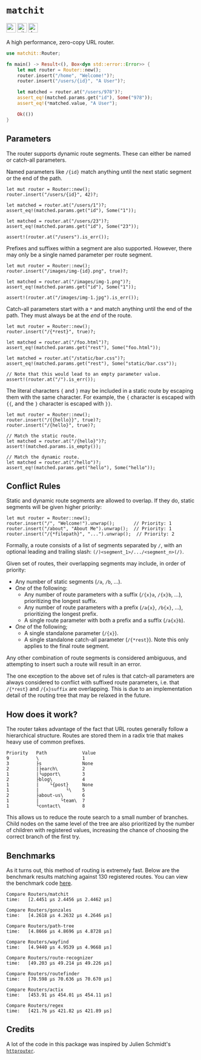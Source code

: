 # `matchit`

[<img alt="crates.io" src="https://img.shields.io/crates/v/matchit?style=for-the-badge" height="25">](https://crates.io/crates/matchit)
[<img alt="github" src="https://img.shields.io/badge/github-matchit-blue?style=for-the-badge" height="25">](https://github.com/ibraheemdev/matchit)
[<img alt="docs.rs" src="https://img.shields.io/docsrs/matchit?style=for-the-badge" height="25">](https://docs.rs/matchit)

A high performance, zero-copy URL router.

```rust
use matchit::Router;

fn main() -> Result<(), Box<dyn std::error::Error>> {
    let mut router = Router::new();
    router.insert("/home", "Welcome!")?;
    router.insert("/users/{id}", "A User")?;

    let matched = router.at("/users/978")?;
    assert_eq!(matched.params.get("id"), Some("978"));
    assert_eq!(*matched.value, "A User");

    Ok(())
}
```

## Parameters

The router supports dynamic route segments. These can either be named or catch-all parameters.

Named parameters like `/{id}` match anything until the next static segment or the end of the path.

```rust,ignore
let mut router = Router::new();
router.insert("/users/{id}", 42)?;

let matched = router.at("/users/1")?;
assert_eq!(matched.params.get("id"), Some("1"));

let matched = router.at("/users/23")?;
assert_eq!(matched.params.get("id"), Some("23"));

assert!(router.at("/users").is_err());
```

Prefixes and suffixes within a segment are also supported. However, there may only be a single named parameter per route segment.
```rust,ignore
let mut router = Router::new();
router.insert("/images/img-{id}.png", true)?;

let matched = router.at("/images/img-1.png")?;
assert_eq!(matched.params.get("id"), Some("1"));

assert!(router.at("/images/img-1.jpg").is_err());
```

Catch-all parameters start with a `*` and match anything until the end of the path. They must always be at the *end* of the route.

```rust,ignore
let mut router = Router::new();
router.insert("/{*rest}", true)?;

let matched = router.at("/foo.html")?;
assert_eq!(matched.params.get("rest"), Some("foo.html"));

let matched = router.at("/static/bar.css")?;
assert_eq!(matched.params.get("rest"), Some("static/bar.css"));

// Note that this would lead to an empty parameter value.
assert!(router.at("/").is_err());
```

The literal characters `{` and `}` may be included in a static route by escaping them with the same character.
For example, the `{` character is escaped with `{{`, and the `}` character is escaped with `}}`.

```rust,ignore
let mut router = Router::new();
router.insert("/{{hello}}", true)?;
router.insert("/{hello}", true)?;

// Match the static route.
let matched = router.at("/{hello}")?;
assert!(matched.params.is_empty());

// Match the dynamic route.
let matched = router.at("/hello")?;
assert_eq!(matched.params.get("hello"), Some("hello"));
```

## Conflict Rules

Static and dynamic route segments are allowed to overlap. If they do, static segments will be given higher priority:

```rust,ignore
let mut router = Router::new();
router.insert("/", "Welcome!").unwrap();       // Priority: 1
router.insert("/about", "About Me").unwrap();  // Priority: 1
router.insert("/{*filepath}", "...").unwrap();  // Priority: 2
```

Formally, a route consists of a list of segments separated by `/`, with an optional leading and trailing slash: `(/)<segment_1>/.../<segment_n>(/)`.

Given set of routes, their overlapping segments may include, in order of priority:

- Any number of static segments (`/a`, `/b`, ...).
- *One* of the following:
  - Any number of route parameters with a suffix (`/{x}a`, `/{x}b`, ...), prioritizing the longest suffix.
  - Any number of route parameters with a prefix (`/a{x}`, `/b{x}`, ...), prioritizing the longest prefix.
  - A single route parameter with both a prefix and a suffix (`/a{x}b`).
- *One* of the following;
  - A single standalone parameter (`/{x}`).
  - A single standalone catch-all parameter (`/{*rest}`). Note this only applies to the final route segment.

Any other combination of route segments is considered ambiguous, and attempting to insert such a route will result in an error.

The one exception to the above set of rules is that catch-all parameters are always considered to conflict with suffixed route parameters, i.e. that `/{*rest}`
and `/{x}suffix` are overlapping. This is due to an implementation detail of the routing tree that may be relaxed in the future.

## How does it work?

The router takes advantage of the fact that URL routes generally follow a hierarchical structure.
Routes are stored them in a radix trie that makes heavy use of common prefixes.

```text
Priority   Path             Value
9          \                1
3          ├s               None
2          |├earch\         2
1          |└upport\        3
2          ├blog\           4
1          |    └{post}     None
1          |          └\    5
2          ├about-us\       6
1          |        └team\  7
1          └contact\        8
```

This allows us to reduce the route search to a small number of branches. Child nodes on the same level of the tree are also
prioritized by the number of children with registered values, increasing the chance of choosing the correct branch of the first try.

## Benchmarks

As it turns out, this method of routing is extremely fast. Below are the benchmark results matching against 130 registered routes.
You can view the benchmark code [here](https://github.com/ibraheemdev/matchit/blob/master/benches/bench.rs). 

```text
Compare Routers/matchit 
time:   [2.4451 µs 2.4456 µs 2.4462 µs]

Compare Routers/gonzales
time:   [4.2618 µs 4.2632 µs 4.2646 µs]

Compare Routers/path-tree
time:   [4.8666 µs 4.8696 µs 4.8728 µs]

Compare Routers/wayfind
time:   [4.9440 µs 4.9539 µs 4.9668 µs]

Compare Routers/route-recognizer
time:   [49.203 µs 49.214 µs 49.226 µs]

Compare Routers/routefinder
time:   [70.598 µs 70.636 µs 70.670 µs]

Compare Routers/actix
time:   [453.91 µs 454.01 µs 454.11 µs]

Compare Routers/regex
time:   [421.76 µs 421.82 µs 421.89 µs]
```

## Credits

A lot of the code in this package was inspired by Julien Schmidt's [`httprouter`](https://github.com/julienschmidt/httprouter).
